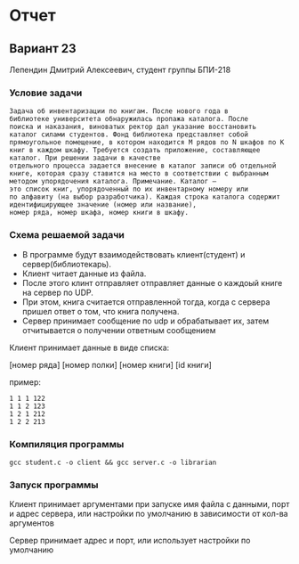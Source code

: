 # Отчет
## Вариант 23
Лепендин Дмитрий Алексеевич, студент группы БПИ-218

### Условие задачи
```
Задача об инвентаризации по книгам. После нового года в
библиотеке университета обнаружилась пропажа каталога. После
поиска и наказания, виноватых ректор дал указание восстановить
каталог силами студентов. Фонд библиотека представляет собой
прямоугольное помещение, в котором находится M рядов по N шкафов по K книг в каждом шкафу. Требуется создать приложение, составляющее каталог. При решении задачи в качестве
отдельного процесса задается внесение в каталог записи об отдельной книге, которая сразу ставится на место в соответствии с выбранным методом упорядочения каталога. Примечание. Каталог —
это список книг, упорядоченный по их инвентарному номеру или
по алфавиту (на выбор разработчика). Каждая строка каталога содержит идентифицирующее значение (номер или название),
номер ряда, номер шкафа, номер книги в шкафу.
```

### Схема решаемой задачи
- В программе будут взаимодействовать клиент(студент) и сервер(библиотекарь).
- Клиент читает данные из файла. 
- После этого клинт отправляет отправляет данные о каждоый книге на сервер по UDP. 
- При этом, книга считается отправленной тогда, когда с сервера пришел ответ о том, что книга получена.
- Сервер принимает сообщение по udp и обрабатывает их, затем отчитывается о получении ответным сообщением

Клиент принимает данные в виде списка:

[номер ряда] [номер полки] [номер книги] [id книги]


пример:
```
1 1 1 122
1 1 2 123
1 2 1 212
1 2 2 213
```

### Компиляция программы

```
gcc student.c -o client && gcc server.c -o librarian
```

### Запуск программы

Клиент принимает аргументами при запуске имя файла с данными, порт и адрес сервера, или настройки по умолчанию в зависимости от кол-ва аргументов

Сервер принимает адрес и порт, или использует настройки по умолчанию 
